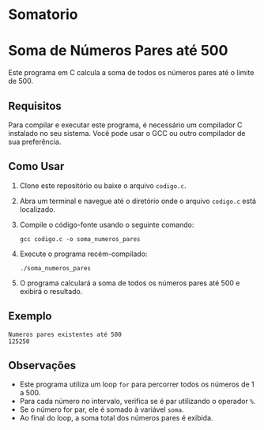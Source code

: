 # Somatorio

# Soma de Números Pares até 500

Este programa em C calcula a soma de todos os números pares até o limite de 500.

## Requisitos

Para compilar e executar este programa, é necessário um compilador C instalado no seu sistema. Você pode usar o GCC ou outro compilador de sua preferência.

## Como Usar

1. Clone este repositório ou baixe o arquivo `codigo.c`.
2. Abra um terminal e navegue até o diretório onde o arquivo `codigo.c` está localizado.
3. Compile o código-fonte usando o seguinte comando:

    ```
    gcc codigo.c -o soma_numeros_pares
    ```

4. Execute o programa recém-compilado:

    ```
    ./soma_numeros_pares
    ```

5. O programa calculará a soma de todos os números pares até 500 e exibirá o resultado.

## Exemplo

```
Numeros pares existentes até 500
125250
```

## Observações

- Este programa utiliza um loop `for` para percorrer todos os números de 1 a 500.
- Para cada número no intervalo, verifica se é par utilizando o operador `%`.
- Se o número for par, ele é somado à variável `soma`.
- Ao final do loop, a soma total dos números pares é exibida.

